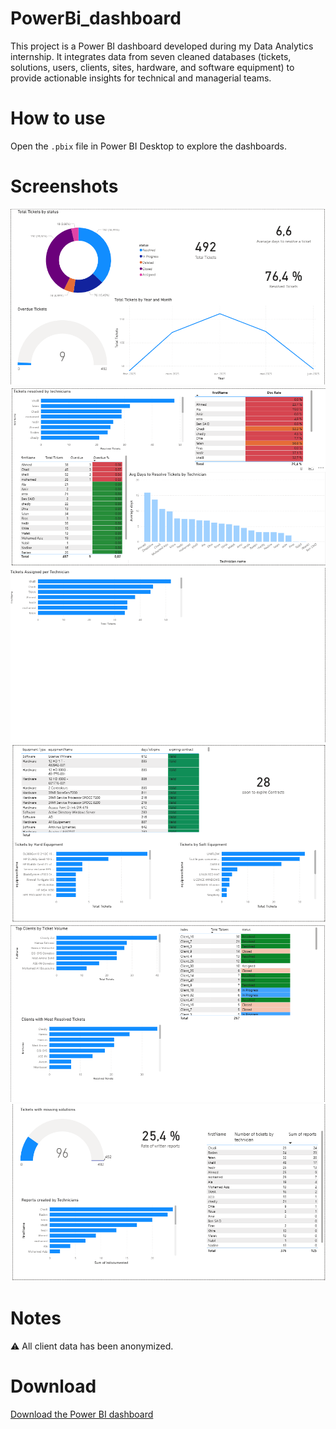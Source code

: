 # PowerBi_dashboard
This project is a Power BI dashboard developed during my Data Analytics internship. It integrates data from seven cleaned databases (tickets, solutions, users, clients, sites, hardware, and software equipment) to provide actionable insights for technical and managerial teams.
# How to use
Open the `.pbix` file in Power BI Desktop to explore the dashboards.
# Screenshots
![Page 1](screenshot1.png)
![Page 2](screenshot2.png)
![Page 3](screenshot3.png)
![Page 4](screenshot4.png)
![Page 5](screenshot5.png)
![Page 6](screenshot6.png)
# Notes
⚠️ All client data has been anonymized.
# Download
[Download the Power BI dashboard](Dashboard_public.pbix)
